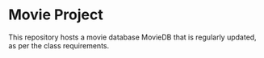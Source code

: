 # Movie Project

This repository hosts a movie database MovieDB that is regularly updated, as per the class requirements.
